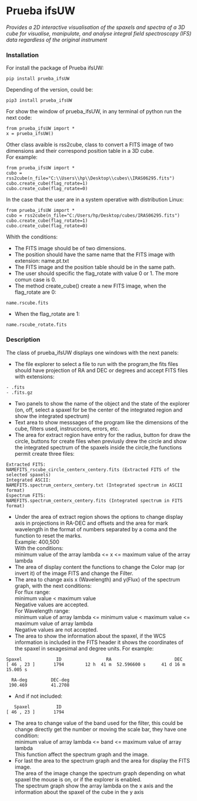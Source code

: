 # Prueba ifsUW
_Provides a 2D interactive visualisation of the spaxels and spectra of a 3D cube for visualise, manipulate, and analyse integral field spectroscopy (IFS) data regardless of the original instrument_
### Installation
For install the package of Prueba ifsUW:
```
pip install prueba_ifsUW
```
Depending of the version, could be:
```
pip3 install prueba_ifsUW
```

For show the window of prueba_ifsUW, in any terminal of python run the next code:
```
from prueba_ifsUW import *
x = prueba_ifsUW() 
```
Other class avaible is rss2cube, class to convert a FITS image of two dimensions and their correspond position table in a 3D cube.  
For example:
```
from prueba_ifsUW import *
cubo = rss2cube(n_file="C:\\Users\\hp\\Desktop\\cubes\\IRAS06295.fits")
cubo.create_cube(flag_rotate=1)
cubo.create_cube(flag_rotate=0)
```
In the case that the user are in a system operative with distribution Linux:
```
from prueba_ifsUW import *
cubo = rss2cube(n_file="C:/Users/hp/Desktop/cubes/IRAS06295.fits")
cubo.create_cube(flag_rotate=1)
cubo.create_cube(flag_rotate=0)
```
Whith the conditions:  
- The FITS image should be of two dimensions.
- The position should have the same name that the FITS image with extension: name.pt.txt
- The FITS image and the position table should be in the same path.
- The user should specific the flag_rotate with value 0 or 1. The more comun case is 0.
- The method create_cube() create a new FITS image, when the flag_rotate are 0:  
```
name.rscube.fits
```
- When the flag_rotate are 1:
```
name.rscube_rotate.fits
```
### Description
The class of prueba_ifsUW displays one windows with the next panels: 
- The file explorer to select a file to run with the program,the fits files should have projection of RA and DEC or degrees and accept FITS files with extensions:
```
- .fits
- .fits.gz
```
- Two panels to show the name of the object and the state of the explorer (on, off, select a spaxel for be the center of the integrated region and show the integrated spectrum)
- Text area to show messsages of the program like the dimensions of the cube, filters used, instruccions, errors, etc.
- The area for extract region have entry for the radius, button for draw the circle, buttons for create files when previusly drew the circle and show the integrated spectrum of the spaxels inside the circle,the functions permit create three files:
```
Extracted FITS:  
NAMEFITS_rscube_circle_centerx_centery.fits (Extracted FITS of the selected spaxels)
Integrated ASCII:  
NAMEFITS.spectrum_centerx_centery.txt (Integrated spectrum in ASCII format)
Espectrum FITS:  
NAMEFITS.spectrum_centerx_centery.fits (Integrated spectrum in FITS format)
```
- Under the area of extract region shows the options to change display axis in projections in RA-DEC and offsets and the area for mark wavelength in the format of numbers separated  by a coma and the function to reset the marks.  
Example:  400,500  
With the conditions:  
minimum value of the array lambda <= x <= maximum value of the array lambda
- The area of display content the functions to change the Color map (or invert it) of the image FITS and change the Filter.
- The area to change axis x (Wavelength) and y(Flux) of the spectrum graph, with the next conditions:  
For flux range:  
minimum value < maximum value  
Negative values are accepted.  
For Wavelength range:  
minimum value of array lambda <= minimum value < maximum value <= maximum value of array lambda  
Negative values are not accepted.
- The area to show the information about the spaxel, if the WCS information is included in the FITS header it shows the coordinates of the spaxel in sexagesimal and degree units. For example:
```
Spaxel             ID                 RA                        DEC 
[ 46 , 23 ]       1794        12 h  41 m  52.596600 s      41 d 16 m 15.005 s  

  RA-deg         DEC-deg
 190.469         41.2708
```
- And if not included:
```
   Spaxel          ID
[ 46 , 23 ]       1794
```
- The area to change value of the band used for the filter, this could be change directly get the number or moving the scale bar, they have one condition:  
minimum value of array lambda <= band <= maximum value of array lambda  
This function affect the spectrum graph and the image.
- For last the area to the spectrum graph and the area for display the FITS image.  
The area of the image change the spectrum graph depending on what spaxel the mouse is on, or if the explorer is enabled.  
The spectrum graph show the array lambda on the x axis and the information about the spaxel of the cube in the y axis 
